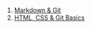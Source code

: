 1. [Markdown & Git](https://Aterax.github.io/rsschool-cv/cv)
2. [HTML, CSS & Git Basics](https://Aterax.github.io/rsschool-cv/)
